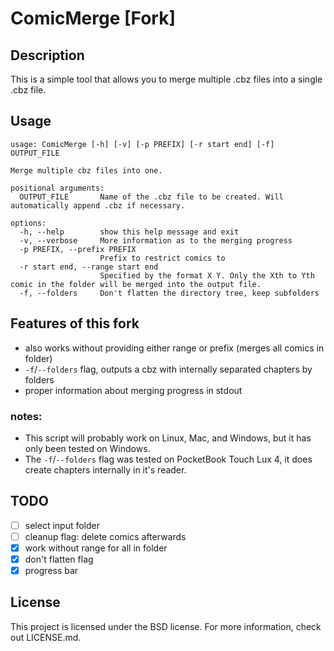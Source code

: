 # ComicMerge [Fork]

## Description

This is a simple tool that allows you to merge multiple .cbz files into a single .cbz file.

## Usage
```
usage: ComicMerge [-h] [-v] [-p PREFIX] [-r start end] [-f] OUTPUT_FILE

Merge multiple cbz files into one.

positional arguments:
  OUTPUT_FILE       Name of the .cbz file to be created. Will automatically append .cbz if necessary.

options:
  -h, --help        show this help message and exit
  -v, --verbose     More information as to the merging progress
  -p PREFIX, --prefix PREFIX
                    Prefix to restrict comics to
  -r start end, --range start end
                    Specified by the format X Y. Only the Xth to Yth comic in the folder will be merged into the output file.
  -f, --folders     Don't flatten the directory tree, keep subfolders
```
## Features of this fork
- also works without providing either range or prefix (merges all comics in folder)
- `-f`/`--folders` flag, outputs a cbz with internally separated chapters by folders
- proper information about merging progress in stdout
  
### notes:
- This script will probably work on Linux, Mac, and Windows, but it has only been tested on Windows.
- The `-f`/`--folders` flag was tested on PocketBook Touch Lux 4, it does create chapters internally in it's reader.



## TODO
- [ ] select input folder
- [ ] cleanup flag: delete comics afterwards
- [x] work without range for all in folder
- [x] don't flatten flag
- [x] progress bar

## License

This project is licensed under the BSD license. For more information, check out LICENSE.md.
